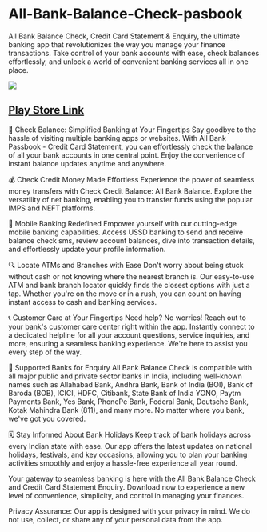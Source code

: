 # All-Bank-Balance-Check-pasbook
All Bank Balance Check, Credit Card Statement &amp; Enquiry, the ultimate banking app that revolutionizes the way you manage your finance transactions. Take control of your bank accounts with ease, check balances effortlessly, and unlock a world of convenient banking services all in one place.

![](https://play-lh.googleusercontent.com/Kjkjztuq7mNCUM_Y-5KRu_v6vMP90OV-0TJekU-OTgCyGLWZ8dYCLMFog47C5Lec6gs=w240-h480-rw)

## [Play Store Link](https://play.google.com/store/apps/details?id=allbankbalance.passbookcheck.bankstatement)

🌟 Check Balance: Simplified Banking at Your Fingertips
Say goodbye to the hassle of visiting multiple banking apps or websites. With All Bank Passbook - Credit Card Statement, you can effortlessly check the balance of all your bank accounts in one central point. Enjoy the convenience of instant balance updates anytime and anywhere.

💰 Check Credit Money Made Effortless
Experience the power of seamless money transfers with Check Credit Balance: All Bank Balance. Explore the versatility of net banking, enabling you to transfer funds using the popular IMPS and NEFT platforms.

📱 Mobile Banking Redefined
Empower yourself with our cutting-edge mobile banking capabilities. Access USSD banking to send and receive balance check sms, review account balances, dive into transaction details, and effortlessly update your profile information.

🔍 Locate ATMs and Branches with Ease
Don't worry about being stuck without cash or not knowing where the nearest branch is. Our easy-to-use ATM and bank branch locator quickly finds the closest options with just a tap. Whether you're on the move or in a rush, you can count on having instant access to cash and banking services.

📞 Customer Care at Your Fingertips
Need help? No worries! Reach out to your bank's customer care center right within the app. Instantly connect to a dedicated helpline for all your account questions, service inquiries, and more, ensuring a seamless banking experience. We're here to assist you every step of the way.

🏦 Supported Banks for Enquiry
All Bank Balance Check is compatible with all major public and private sector banks in India, including well-known names such as Allahabad Bank, Andhra Bank, Bank of India (BOI), Bank of Baroda (BOB), ICICI, HDFC, Citibank, State Bank of India YONO, Paytm Payments Bank, Yes Bank, PhonePe Bank, Federal Bank, Deutsche Bank, Kotak Mahindra Bank (811), and many more. No matter where you bank, we've got you covered.

🗓️ Stay Informed About Bank Holidays
Keep track of bank holidays across every Indian state with ease. Our app offers the latest updates on national holidays, festivals, and key occasions, allowing you to plan your banking activities smoothly and enjoy a hassle-free experience all year round.

Your gateway to seamless banking is here with the All Bank Balance Check and Credit Card Statement Enquiry. Download now to experience a new level of convenience, simplicity, and control in managing your finances.

Privacy Assurance: Our app is designed with your privacy in mind. We do not use, collect, or share any of your personal data from the app.

